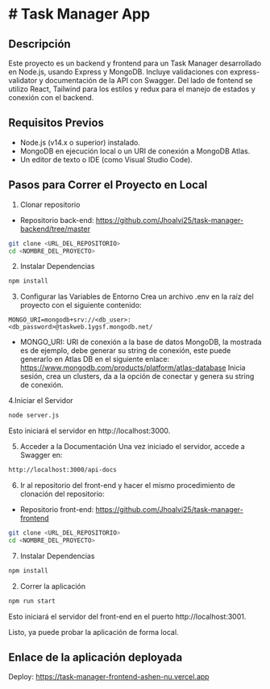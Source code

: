 # # Task Manager App

## Descripción

Este proyecto es un backend y frontend para un Task Manager desarrollado en Node.js, usando Express y MongoDB. Incluye validaciones con express-validator y documentación de la API con Swagger. Del lado de fontend se utilizo React, Tailwind para los estilos y redux para el manejo de estados y conexión con el backend.

## Requisitos Previos

- Node.js (v14.x o superior) instalado.
- MongoDB en ejecución local o un URI de conexión a MongoDB Atlas.
- Un editor de texto o IDE (como Visual Studio Code).

## Pasos para Correr el Proyecto en Local

1. Clonar repositorio 
- Repositorio back-end: https://github.com/Jhoalvi25/task-manager-backend/tree/master


```bash
git clone <URL_DEL_REPOSITORIO>
cd <NOMBRE_DEL_PROYECTO>
```
2. Instalar Dependencias

```bash
npm install
```

3. Configurar las Variables de Entorno Crea un archivo .env en la raíz del proyecto con el siguiente contenido:
 
```plaintext
MONGO_URI=mongodb+srv://<db_user>:<db_password>@taskweb.1ygsf.mongodb.net/
```
- MONGO_URI: URI de conexión a la base de datos MongoDB, la mostrada es de ejemplo, debe generar su string de conexión, este puede generarlo en Atlas DB en el siguiente enlace: https://www.mongodb.com/products/platform/atlas-database Inicia sesión, crea un clusters, da a la opción de conectar y genera su string de conexión.

4.Iniciar el Servidor

```bash
node server.js
```
Esto iniciará el servidor en http://localhost:3000.

5. Acceder a la Documentación Una vez iniciado el servidor, accede a Swagger en:

```bash
http://localhost:3000/api-docs
```

6. Ir al repositorio del front-end y hacer el mismo procedimiento de clonación del repositorio:

- Repositorio front-end: https://github.com/Jhoalvi25/task-manager-frontend

```bash
git clone <URL_DEL_REPOSITORIO>
cd <NOMBRE_DEL_PROYECTO>
```

7. Instalar Dependencias

```bash
npm install
```

2. Correr la aplicación

```bash
npm run start
```
Esto iniciará el servidor del front-end en el puerto http://localhost:3001.

Listo, ya puede probar la aplicación de forma local.

## Enlace de la aplicación deployada

Deploy: https://task-manager-frontend-ashen-nu.vercel.app




